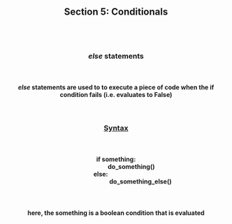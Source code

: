 <div align='center'>
<h2 style='border: solid white 1px;'>Section 5: Conditionals<h2>

<br>
<h3><span style='font-style: italic'>else</span> statements</h3>
<br>

<h4><span style='font-style: italic'>else</span> statements are used to to execute a piece of code when the if condition fails (i.e. evaluates to False)</h4>

<br>

<h3 style='text-decoration: underline;'>Syntax</h3>
<br>
<h4>
if something:
<br>
<span style='padding-left: 5em'>do_something()</span>
<br>
<span style='padding-right: 5em'>else:</span>
<br>
<span style='padding-left: 8em'>do_something_else()</span>
</h4>
<br>

<h4>here, the something is a boolean condition that is evaluated</h4>

</div>
